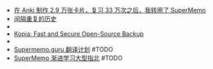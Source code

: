 - [在 Anki 制作 2.9 万张卡片，复习 33 万次之后，我转用了 SuperMemo](https://www.bilibili.com/read/cv11512889)
- [间隔重复的历史](https://www.kancloud.cn/ankigaokao/supermemo-guru-cn/1895505)
-
- [Kopia: Fast and Secure Open-Source Backup](https://kopia.io/)
-
- [Supermemo.guru 翻译计划](https://www.kancloud.cn/ankigaokao/supermemo-guru-cn/1159550) #TODO
- [SuperMemo 渐进学习大型指北](https://www.kancloud.cn/ankigaokao/incremental_learning/2451105) #TODO